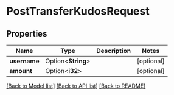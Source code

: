 # PostTransferKudosRequest

## Properties

Name | Type | Description | Notes
------------ | ------------- | ------------- | -------------
**username** | Option<**String**> |  | [optional]
**amount** | Option<**i32**> |  | [optional]

[[Back to Model list]](../README.md#documentation-for-models) [[Back to API list]](../README.md#documentation-for-api-endpoints) [[Back to README]](../README.md)


